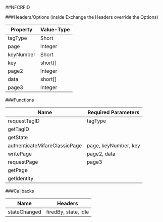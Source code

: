 ##NFCRFID


###Headers/Options (inside Exchange the Headers override the Options)


| Property             | Value-Type                              |
|----------------------|-----------------------------------------|
|              tagType |      Short |
|                 page |    Integer |
|            keyNumber |      Short |
|                  key |    short[] |
|                page2 |    Integer |
|                 data |    short[] |
|                page3 |    Integer |



###Functions

| Name                 | Required Parameters                      |
|----------------------|------------------------------------------|
|         requestTagID |                                  tagType |
|             getTagID |                                          |
|             getState |                                          |
| authenticateMifareClassicPage |                     page, keyNumber, key |
|            writePage |                              page2, data |
|          requestPage |                                    page3 |
|              getPage |                                          |
|          getIdentity |                                          |




###Callbacks

| Name                 | Headers                                  |
|----------------------|------------------------------------------|
|         stateChanged |                     firedBy, state, idle |


